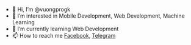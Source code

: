 - 👋 Hi, I’m @vuongprogk
- 👀 I’m interested in Mobile Development, Web Development, Machine Learning
- 🌱 I’m currently learning Web Development
- 📫 How to reach me [Facebook](https://www.facebook.com/luciferproit/), [Telegram](https://t.me/aceproit)

<!---
vuongprogk/vuongprogk is a ✨ special ✨ repository because its `README.md` (this file) appears on your GitHub profile.
You can click the Preview link to take a look at your changes.
--->
